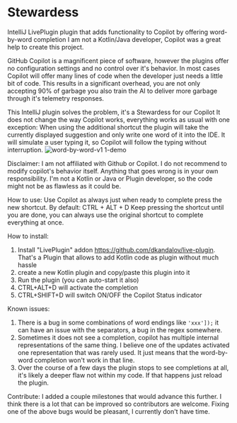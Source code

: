 # Stewardess
IntelliJ LivePlugin plugin that adds functionality to Copilot by offering word-by-word completion
I am not a Kotlin/Java developer, Copilot was a great help to create this project.

GitHub Copilot is a magnificent piece of software, however the plugins offer no configuration settings and no control over it's behavior.
In most cases Copilot will offer many lines of code when the developer just needs a little bit of code.
This results in a significant overhead, you are not only accepting 90% of garbage you also train the AI to deliver more garbage through it's telemetry responses.

This IntelliJ plugin solves the problem, it's a Stewardess for our Copilot
It does not change the way Copilot works, everything works as usual with one exception:
When using the additional shortcut the plugin will take the currently displayed suggestion and only write one word of it into the IDE.
It will simulate a user typing it, so Copilot will follow the typing without interruption.
![word-by-word-v1 1-demo](https://user-images.githubusercontent.com/78893154/197048317-34b0d526-69ee-446c-9f3d-4fd69ee9533a.gif)


Disclaimer:
I am not affiliated with Github or Copilot. I do not recommend to modify copilot's behavior itself. 
Anything that goes wrong is in your own responsibility. 
I'm not a Kotlin or Java or Plugin developer, so the code might not be as flawless as it could be.

How to use:
Use Copilot as always just when ready to complete press the new shortcut.
By default: CTRL + ALT + D
Keep pressing the shortcut until you are done, you can always use the original shortcut to complete everything at once.

How to install:
1) Install "LivePlugin" addon https://github.com/dkandalov/live-plugin. That's a Plugin that allows to add Kotlin code as plugin without much hassle
2) create a new Kotlin plugin and copy/paste this plugin into it
3) Run the plugin (you can auto-start it also)
4) CTRL+ALT+D will activate the completion
5) CTRL+SHIFT+D will switch ON/OFF the Copilot Status indicator

Known issues:
1) There is a bug in some combinations of word endings like `'xxx']);` it can have an issue with the separators, a bug in the regex somewhere.
2) Sometimes it does not see a completion, copilot has multiple internal representations of the same thing. I believe one of the updates activated one representation that was rarely used. It just means that the word-by-word completion won't work in that line.
3) Over the course of a few days the plugin stops to see completions at all, it's likely a deeper flaw not within my code. If that happens just reload the plugin.

Contribute:
I added a couple milestones that would advance this further.
I think there is a lot that can be improved so contributors are welcome.
Fixing one of the above bugs would be pleasant, I currently don't have time.
